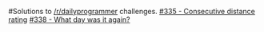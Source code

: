 #Solutions to [/r/dailyprogrammer](https://reddit.com/r/dailyprogrammer) challenges.
[#335 - Consecutive distance rating](https://github.com/ashksmith/dailyprogrammer/tree/master/335_consecutive_distance_rating)
[#338 - What day was it again?](https://github.com/ashksmith/dailyprogrammer/tree/master/338_what_day_was_it_again)

